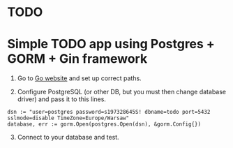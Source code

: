 # TODO

# Simple TODO app using Postgres + GORM + Gin framework

1. Go to [Go website](https://golang.org/) and set up correct paths.

2. Configure PostgreSQL (or other DB, but you must then change database driver) and pass it to this lines.

```
dsn := "user=postgres password=s197328645S! dbname=todo port=5432 sslmode=disable TimeZone=Europe/Warsaw"
database, err := gorm.Open(postgres.Open(dsn), &gorm.Config{})
```

3. Connect to your database and test.
